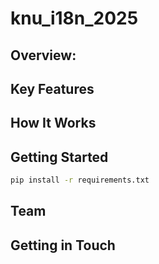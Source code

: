 # knu_i18n_2025

## Overview:

## Key Features

## How It Works

## Getting Started

```bash
pip install -r requirements.txt
```

## Team

## Getting in Touch
